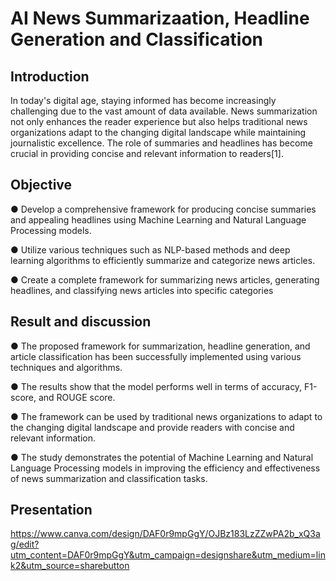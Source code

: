 # AI News Summarizaation, Headline Generation and Classification

## Introduction

In today's digital age, staying informed has become increasingly challenging due to the vast amount of data available. News summarization not only enhances the reader experience but also helps traditional news organizations adapt to the changing digital landscape while maintaining journalistic excellence. The role of summaries and headlines has become crucial in providing concise and relevant information to readers[1].



## Objective

●	Develop a comprehensive framework for producing concise summaries and appealing headlines using Machine Learning and Natural Language Processing models.

●	Utilize various techniques such as NLP-based methods and deep learning algorithms to efficiently summarize and categorize news articles.

●	Create a complete framework for summarizing news articles, generating headlines, and classifying news articles into specific categories



## Result and discussion

●	The proposed framework for summarization, headline generation, and article classification has been successfully implemented using various techniques and algorithms.

●	The results show that the model performs well in terms of accuracy, F1-score, and ROUGE score.

●	The framework can be used by traditional news organizations to adapt to the changing digital landscape and provide readers with concise and relevant information.

●	The study demonstrates the potential of Machine Learning and Natural Language Processing models in improving the efficiency and effectiveness of news summarization and classification tasks.



## Presentation

https://www.canva.com/design/DAF0r9mpGgY/OJBz183LzZZwPA2b_xQ3ag/edit?utm_content=DAF0r9mpGgY&utm_campaign=designshare&utm_medium=link2&utm_source=sharebutton
